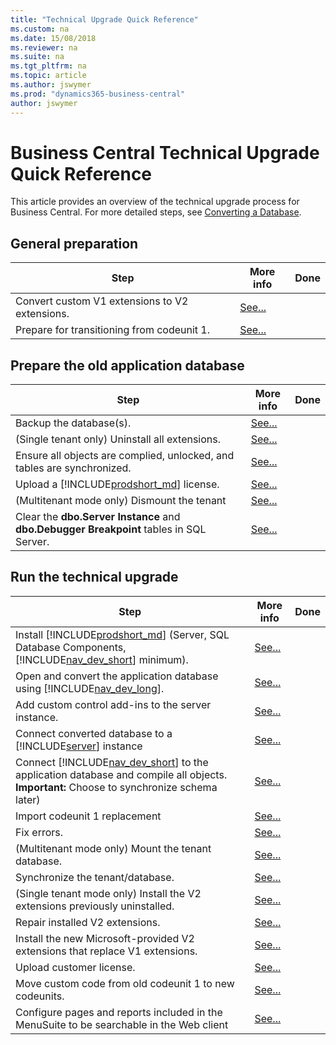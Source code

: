 ```yaml
---
title: "Technical Upgrade Quick Reference"
ms.custom: na
ms.date: 15/08/2018
ms.reviewer: na
ms.suite: na
ms.tgt_pltfrm: na
ms.topic: article
ms.author: jswymer
ms.prod: "dynamics365-business-central"
author: jswymer
---
```

# Business Central Technical Upgrade Quick Reference 

This article provides an overview of the technical upgrade process for Business Central. For more detailed steps, see [Converting a Database](Converting-a-database.md).

## General preparation
|Step|More info| Done |
|----|-----------|--|
|Convert custom V1 extensions to V2 extensions.|[See...](../developer/devenv-upgrade-v1-to-v2-overview.md)||
|Prepare for transitioning from codeunit 1.|[See...](transition-from-codeunit1.md)|

## Prepare the old application database

|Step|More info| Done |
|----|-----------|--|
|Backup the database(s).|[See...](http://go.microsoft.com/fwlink/?LinkID=296465)||
|(Single tenant only) Uninstall all extensions.|[See...](https://docs.microsoft.com/en-us/powershell/module/microsoft.dynamics.nav.apps.management/uninstall-navapp)||
|Ensure all objects are complied, unlocked, and tables are synchronized.|[See...](../cside/cside-compiling-objects.md)||
|Upload a [!INCLUDE[prodshort_md](../developer/includes/prodshort.md)] license.|[See...](../cside/cside-upload-licence-file.md)||
|(Multitenant mode only) Dismount the tenant|[See...](https://docs.microsoft.com/en-us/powershell/module/microsoft.dynamics.nav.management/dismount-navtenant?view=dynamicsnav-ps-2018)||
|Clear the **dbo.Server Instance** and  **dbo.Debugger Breakpoint** tables in SQL Server.|[See...](converting-a-database.md#clearsql)||

## Run the technical upgrade

|Step|More info| Done |
|----|-----------|--|
|Install [!INCLUDE[prodshort_md](../developer/includes/prodshort.md)] (Server, SQL Database Components, [!INCLUDE[nav_dev_short](../developer/includes/nav_dev_short_md.md)] minimum).|[See...](../deployment/install-using-setup.md)|
|Open and convert the application database using [!INCLUDE[nav_dev_long](../developer/includes/nav_dev_long_md.md)].|[See...](converting-a-database.md#convertdb)||
|Add custom control add-ins to the server instance.|[See...](converting-a-database.md#controladdins)||
|Connect converted database to a [!INCLUDE[server](../developer/includes/server.md)] instance|[See...](../administration/connect-server-to-database.md)||
|Connect [!INCLUDE[nav_dev_short](../developer/includes/nav_dev_short_md.md)] to the application database and compile all objects. **Important:** Choose to synchronize schema later)|[See...](../cside/cside-compiling-objects.md)||
|Import codeunit 1 replacement|[See...](codeunit1-replacement.md)|
|Fix errors.|[See...](converting-a-database.md#fixerrors)||
|(Multitenant mode only) Mount the tenant database. |[See...](https://docs.microsoft.com/en-us/powershell/module/microsoft.dynamics.nav.management/mount-navtenant)||
|Synchronize the tenant/database. |[See...](../administration/synchronize-tenant-database-and-application-database.md)||
|(Single tenant mode only) Install the V2 extensions previously uninstalled.|[See...](https://docs.microsoft.com/en-us/powershell/module/microsoft.dynamics.nav.apps.management/install-navapp)|
|Repair installed V2 extensions.|[See...](https://docs.microsoft.com/en-us/powershell/module/microsoft.dynamics.nav.apps.management/repair-navapp)||
|Install the new Microsoft-provided V2 extensions that replace V1 extensions.|[See...](https://docs.microsoft.com/en-us/powershell/module/microsoft.dynamics.nav.apps.management/install-navapp)|
|Upload customer license. |[See...](../cside/cside-upload-licence-file.md)||
|Move custom code from old codeunit 1 to new codeunits.|[See...](transition-from-codeunit1.md)||
|Configure pages and reports included in the MenuSuite to be searchable in the Web client |[See...](upgrade-pages-report-for-search.md) ||
